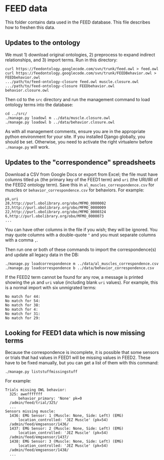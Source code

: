 FEED data
====

This folder contains data used in the FEED database. This file describes how to freshen this data.

Updates to the ontology
----

We must 1) download original ontologies, 2) preprocess to expand indirect relationships, and 3) import terms.  Run in this directory:

```
curl https://feedontology.googlecode.com/svn/trunk/feed.owl > feed.owl
curl https://feedontology.googlecode.com/svn/trunk/FEEDBehavior.owl > FEEDbehavior.owl
.../path/to/feed-ontology-closure feed.owl muscle.closure.owl
.../path/to/feed-ontology-closure FEEDbehavior.owl behavior.closure.owl
```

Then cd to the `src` directory and run the management command to load ontology terms into the database:

```
cd ../src/
./manage.py loadowl m ../data/muscle.closure.owl
./manage.py loadowl b ../data/behavior.closure.owl
```

As with all management comments, ensure you are in the appropriate python environment for your site. If you installed Django globally, you should be set. Otherwise, you need to activate the right virtualenv before `./manage.py` will work.

Updates to the "correspondence" spreadsheets
----

Download a CSV from Google Docs or export from Excel; the file must have columns titled `pk` (the primary key of the FEED1 term) and `uri` (the URI/IRI of the FEED2 ontology term). Save this in `al_muscles_correspondence.csv` for muscles or `behavior_correspondence.csv` for behaviors. For example:

```
pk,uri
28,http://purl.obolibrary.org/obo/MFMO_0000002
23,http://purl.obolibrary.org/obo/MFMO_0000009
22,http://purl.obolibrary.org/obo/MFMO_0000324
6,http://purl.obolibrary.org/obo/MFMO_0000073
...
```

You can have other columns in the file if you wish; they will be ignored. You may quote columns with a double-quote `"` and you must separate columns with a comma `,`.

Then run one or both of these commands to import the correspondence(s) and update all legacy data in the DB:

```
./manage.py loadcorrespondence m ../data/al_muscles_correspondence.csv
./manage.py loadcorrespondence b ../data/behavior_correspondence.csv
```

If the FEED2 term cannot be found for any row, a message is printed showing the `pk` and `uri` value (including blank `uri` values). For example, this is a normal import with six unmigrated terms:

```
No match for 44: 
No match for 54: 
No match for 38: 
No match for 4: 
No match for 31: 
No match for 29: 
```


Looking for FEED1 data which is now missing terms
----

Because the correspondence is incomplete, it is possible that some sensors or trials that had values in FEED1 will be missing values in FEED2. These have to be fixed manually, but you can get a list of them with this command:

```
./manage.py liststuffmissingstuff
```

For example:

```
Trials missing OWL behavior:
  325: awefffffff
      behavior_primary: 'None' pk=0
  /admin/feed/trial/325/
  ...
Sensors missing muscle:
  1436: EMG Sensor: 1 (Muscle: None, Side: Left) (EMG)
      location_controlled: 'JEZ Muscle' (pk=54)
  /admin/feed/emgsensor/1436/
  1437: EMG Sensor: 2 (Muscle: None, Side: Left) (EMG)
      location_controlled: 'JEZ Muscle' (pk=54)
  /admin/feed/emgsensor/1437/
  1438: EMG Sensor: 3 (Muscle: None, Side: Left) (EMG)
      location_controlled: 'JEZ Muscle' (pk=54)
  /admin/feed/emgsensor/1438/
  ...
```

